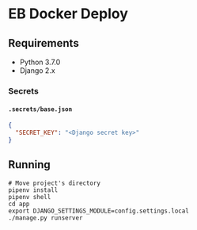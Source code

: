 # EB Docker Deploy

## Requirements

- Python 3.7.0
- Django 2.x

### Secrets

#### `.secrets/base.json`

```json
{
  "SECRET_KEY": "<Django secret key>"
}
```

## Running

``` shell
# Move project's directory
pipenv install
pipenv shell
cd app
export DJANGO_SETTINGS_MODULE=config.settings.local
./manage.py runserver
```
